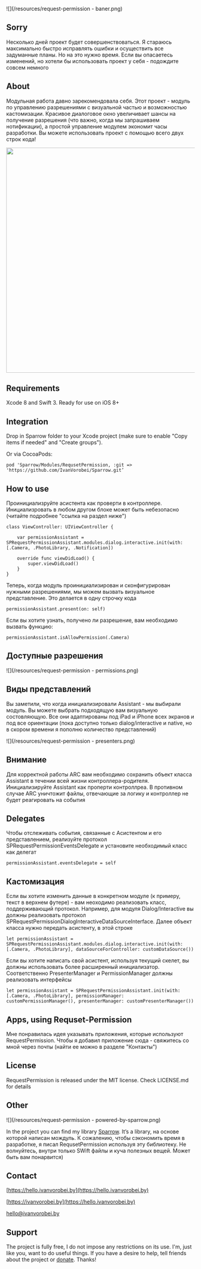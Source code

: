 ![](/resources/request-permission - baner.png)

## Sorry
Несколько дней проект будет совершенствоваться. Я стараюсь максимально быстро исправлять ошибки и осуществить все задуманные планы. Но на это нужно время. Если вы опасаетесь изменений, но хотели бы использовать проект у себя - подождите совсем немного

## About
Модульная работа давно зарекомендовала себя. Этот проект - модуль по управлению разрешениями с визуальной частью и возможностью кастомизации. Красивое диалоговое окно увеличивает шансы на получение разрешения (что важно, когда мы запрашиваем нотификации), а простой управление модулем  экономит часы разработки. Вы можете использовать проект с помощью всего двух строк кода!

<img src="https://raw.githubusercontent.com/IvanVorobei/RequestPermission/master/resources/request-permission%20-%20mockup_preview.gif" width="600">

## Requirements
Xcode 8 and Swift 3. Ready for use on iOS 8+

## Integration
Drop in Sparrow folder to your Xcode project (make sure to enable "Copy items if needed" and "Create groups").

Or via CocoaPods:
    
    pod 'Sparrow/Modules/RequsetPermission, :git => 'https://github.com/IvanVorobei/Sparrow.git’

## How to use
Проинициализруйте асистента как проверти в контроллере. Инициализровать в любом другом блоке может быть небезопасно (читайте подробнее "ссылка на раздел ниже")

	class ViewController: UIViewController {
    
    	var permissionAssistant = SPRequestPermissionAssistant.modules.dialog.interactive.init(with: [.Camera, .PhotoLibrary, .Notification])

    	override func viewDidLoad() {
        	super.viewDidLoad()
    	}
	}

Теперь, когда модуль проинициализирован и сконфигурирован нужными разрешениями, мы можем вызвать визуальное представление. Это делается в одну строчку кода

	permissionAssistant.present(on: self)

Если вы хотите узнать, получено ли разрешение, вам необходимо вызвать функцию:
    
    permissionAssistant.isAllowPermission(.Camera)

## Доступные разрешения

![](/resources/request-permission - permissions.png)

## Виды представлений
Вы заметили, что когда инициализировали Assistant - мы выбирали модуль. Вы можете выбрать подходящую вам визуальную состовляющую. Все они адаптированы под iPad и iPhone всех экранов и под все ориентации (пока доступно только dialog/interactive и native, но в скором времени я пополню количество представлений)

![](/resources/request-permission - presenters.png)

## Внимание
Для корректной работы ARC вам необходимо сохранить объект класса Assistant в течении всей жизни контроллера-родителя. Инициализируйте Аssistant как проперти контроллреа. В противном случае ARC уничтожит файлы, отвечающие за логику и контроллер не будет реагировать на события

## Delegates
Чтобы отслеживать события, связанные с Асистентом и его представлением, реализуйте протокол SPRequestPermissionEventsDelegate и установите необходимый класс как делегат

	permissionAssistant.eventsDelegate = self

## Кастомизация
Если вы хотите изменить данные в конкретном модуле (к примеру, текст в верхнем футере) - вам неоходимо реализовать класс, поддерживающий протокол. Например, для модуля Dialog/Interactive вы должны реализовать протокол SPRequestPermissionDialogInteractiveDataSourceInterface. Далее объект класса нужно передать асистенту, в этой строке 

	let permissionAssistant = SPRequestPermissionAssistant.modules.dialog.interactive.init(with: [.Camera, .PhotoLibrary], dataSourceForController: customDataSource())

Если вы хотите написать свой асистент, используя текущий скелет, вы должны использовать более расширенный инициализатор. Соответственно PresenterManager и  PermissionManager должны реализовать интерфейсы

	let permissionAssistant = SPRequestPermissionAssistant.init(with: [.Camera, .PhotoLibrary], permissionManager: customPermissionManager(), presenterManager: customPresenterManager())

## Apps, using Requset-Permission
Мне понравилась идея указывать приложения, которые используют RequestPermission. Чтобы я добавил приложение сюда - свяжитесь со мной через почты (найти ее можно в разделе "Контакты")

## License
RequestPermission is released under the MIT license. Check LICENSE.md for details

## Other
![](/resources/request-permission - powered-by-sparrow.png)

In the project you can find my library [Sparrow](https://github.com/IvanVorobei/Sparrow). It’s a library, на основе которой написан мождуль. К сожалению, чтобы сэкономить время в разработке, я писал RequsetPermission используя эту библиотеку. Не волнуйтесь, внутри только SWift файлы и куча полезных вещей. Может быть вам понарвится) 

## Contact
 
[https://hello.ivanvorobei.by](https://hello.ivanvorobei.by)

[https://ivanvorobei.by](https://hello.ivanvorobei.by)

hello@ivanvorobei.by

## Support
The project is fully free, I do not impose any restrictions on its use. I'm, just like you, want to do useful things. If you have a desire to help, tell friends about the project or [donate](http://ivanvorobei.by/donate). Thanks!

